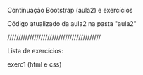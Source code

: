 Continuação Bootstrap (aula2) e exercícios

Código atualizado da aula2 na pasta "aula2"

//////////////////////////////////////////

Lista de exercícios:

exerc1 (html e css)
